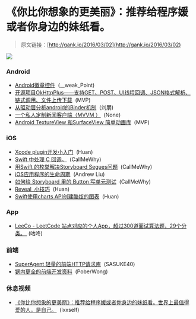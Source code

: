 # 《你比你想象的更美丽》：推荐给程序媛或者你身边的妹纸看。

> 原文链接：[http://gank.io/2016/03/02](http://gank.io/2016/03/02)

![](http://ww3.sinaimg.cn/large/7a8aed7bjw1f1ia8qj5qbj20nd0zkmzp.jpg)

### Android

* [Android徽章控件](https://github.com/bingoogolapple/BGABadgeView) &nbsp;(__weak_Point)
* [开源项目OkHttpPlus&mdash;&mdash;支持GET、POST、UI线程回调、JSON格式解析、链式调用、文件上传下载](http://blog.csdn.net/zhaokaiqiang1992/article/details/50016815) &nbsp;(MVP)
* [从驱动层分析android的Binder机制](http://blog.csdn.net/lpjishu/article/details/49667713) &nbsp;(刘朋)
* [一个私人定制新闻客户端（MVVM ）](https://github.com/iQuick/NewsMe) &nbsp;(None)
* [Android TextureView 和SurfaceView 简单动画库](https://github.com/MasayukiSuda/FPSAnimator) &nbsp;(MVP)

### iOS

* [Xcode plugin开发小入门](http://www.overacker.me/blog/2015/01/25/creating) &nbsp;(Huan)
* [Swift 中处理 C 回调。](http://oleb.net/blog/2015/06/c) &nbsp;(CallMeWhy)
* [用Swift 的枚举解决Storyboard Segues问题](http://christiantietze.de/posts/2015/06/segue) &nbsp;(CallMeWhy)
* [iOS应用程序的生命周期](http://www.jianshu.com/p/aa50e5350852?utm_campaign=maleskine&amp) &nbsp;(Andrew Liu)
* [如何给 Storyboard 里的 Button 写单元测试](http://christiantietze.de/posts/2015/06/testing) &nbsp;(CallMeWhy)
* [Reveal &nbsp;小技巧](http://blog.ittybittyapps.com/blog/2013/09/26/reveal) &nbsp;(Huan)
* [Swift使用charts API创建酷炫的图表](http://www.appcoda.com/ios) &nbsp;(Huan)

### App

* [LeeCo - LeetCode 站点对应的个人App，超过300道面试算法题，29个分类。&nbsp;](https://github.com/Nightonke/LeeCo) (咕咚)

### 前端

* [SuperAgent 轻量的前端HTTP请求库](http://visionmedia.github.io/superagent/) &nbsp;(SASUKE40)
* [锅内更全的前端开发资料](https://mdluo.github.io/blog/about) &nbsp;(PoberWong)

### 休息视频

* [《你比你想象的更美丽》：推荐给程序媛或者你身边的妹纸看。世界上最值得爱的人，是自己。](http://www.miaopai.com/show/ESKjMeSP94) &nbsp;(lxxself)


